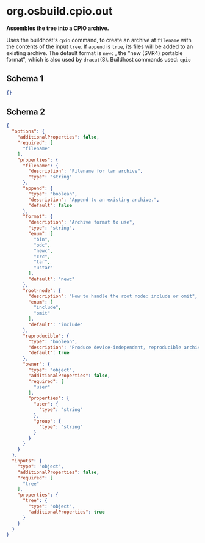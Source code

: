 
# org.osbuild.cpio.out

**Assembles the tree into a CPIO archive.**

Uses the buildhost's `cpio` command, to create an archive
at `filename` with the contents of the input `tree`. If
`append` is `true`, its files will be added to an existing
archive. The default format is `newc` , the "new (SVR4)
portable format", which is also used by `dracut`(8).
Buildhost commands used: `cpio`

## Schema 1

```json
{}
```

## Schema 2

```json
{
  "options": {
    "additionalProperties": false,
    "required": [
      "filename"
    ],
    "properties": {
      "filename": {
        "description": "Filename for tar archive",
        "type": "string"
      },
      "append": {
        "type": "boolean",
        "description": "Append to an existing archive.",
        "default": false
      },
      "format": {
        "description": "Archive format to use",
        "type": "string",
        "enum": [
          "bin",
          "odc",
          "newc",
          "crc",
          "tar",
          "ustar"
        ],
        "default": "newc"
      },
      "root-node": {
        "description": "How to handle the root node: include or omit",
        "enum": [
          "include",
          "omit"
        ],
        "default": "include"
      },
      "reproducible": {
        "type": "boolean",
        "description": "Produce device-independent, reproducible archives.",
        "default": true
      },
      "owner": {
        "type": "object",
        "additionalProperties": false,
        "required": [
          "user"
        ],
        "properties": {
          "user": {
            "type": "string"
          },
          "group": {
            "type": "string"
          }
        }
      }
    }
  },
  "inputs": {
    "type": "object",
    "additionalProperties": false,
    "required": [
      "tree"
    ],
    "properties": {
      "tree": {
        "type": "object",
        "additionalProperties": true
      }
    }
  }
}
```
